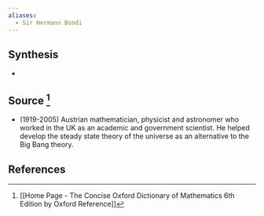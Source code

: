 ```yaml
---
aliases:
  - Sir Hermann Bondi
---
```

## Synthesis
- 
## Source [^1]
- (1919-2005) Austrian mathematician, physicist and astronomer who worked in the UK as an academic and government scientist. He helped develop the steady state theory of the universe as an alternative to the Big Bang theory.
## References

[^1]: [[Home Page - The Concise Oxford Dictionary of Mathematics 6th Edition by Oxford Reference]]